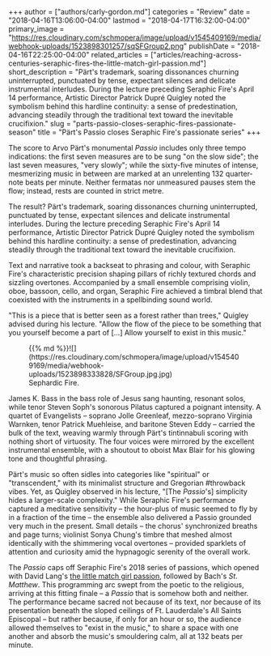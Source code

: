 +++
author = ["authors/carly-gordon.md"]
categories = "Review"
date = "2018-04-16T13:06:00-04:00"
lastmod = "2018-04-17T16:32:00-04:00"
primary_image = "https://res.cloudinary.com/schmopera/image/upload/v1545409169/media/webhook-uploads/1523898301257/sqSFGroup2.png"
publishDate = "2018-04-16T22:25:00-04:00"
related_articles = ["articles/reaching-across-centuries-seraphic-fires-the-little-match-girl-passion.md"]
short_description = "Pärt&#039;s trademark, soaring dissonances churning uninterrupted, punctuated by tense, expectant silences and delicate instrumental interludes. During the lecture preceding Seraphic Fire&#039;s April 14 performance, Artistic Director Patrick Dupré Quigley noted the symbolism behind this hardline continuity: a sense of predestination, advancing steadily through the traditional text toward the inevitable crucifixion."
slug = "parts-passio-closes-seraphic-fires-passionate-season"
title = "Pärt&#039;s Passio closes Seraphic Fire&#039;s passionate series"
+++

The score to Arvo Pärt's monumental *Passio* includes only three tempo indications: the first seven measures are to be sung "on the slow side"; the last seven measures, "very slowly"; while the sixty-five minutes of intense, mesmerizing music in between are marked at an unrelenting 132 quarter-note beats per minute. Neither fermatas nor unmeasured pauses stem the flow; instead, rests are counted in strict metre.

The result? Pärt's trademark, soaring dissonances churning uninterrupted, punctuated by tense, expectant silences and delicate instrumental interludes. During the lecture preceding Seraphic Fire's April 14 performance, Artistic Director Patrick Dupré Quigley noted the symbolism behind this hardline continuity: a sense of predestination, advancing steadily through the traditional text toward the inevitable crucifixion.

Text and narrative took a backseat to phrasing and colour, with Seraphic Fire's characteristic precision shaping pillars of richly textured chords and sizzling overtones. Accompanied by a small ensemble comprising violin, oboe, bassoon, cello, and organ, Seraphic Fire achieved a timbral blend that coexisted with the instruments in a spellbinding sound world.

"This is a piece that is better seen as a forest rather than trees," Quigley advised during his lecture. "Allow the flow of the piece to be something that you yourself become a part of [...] Allow yourself to exist in this music."

<figure data-type="image">{{% md %}}![](https://res.cloudinary.com/schmopera/image/upload/v1545409169/media/webhook-uploads/1523898333828/SFGroup.jpg.jpg)
<figcaption>Sephardic Fire.</figcaption>
</figure>

James K. Bass in the bass role of Jesus sang haunting, resonant solos, while tenor Steven Soph's sonorous Pilatus captured a poignant intensity. A quartet of Evangelists – soprano Jolle Greenleaf, mezzo-soprano Virginia Warnken, tenor Patrick Muehleise, and baritone Steven Eddy – carried the bulk of the text, weaving warmly through Pärt's tintinnabuli scoring with nothing short of virtuosity. The four voices were mirrored by the excellent instrumental ensemble, with a shoutout to oboist Max Blair for his glowing tone and thoughtful phrasing.

Pärt's music so often sidles into categories like "spiritual" or "transcendent," with its minimalist structure and Gregorian #throwback vibes. Yet, as Quigley observed in his lecture, "[The *Passio*'s] simplicity hides a larger-scale complexity." While Seraphic Fire's performance captured a meditative sensitivity – the hour-plus of music seemed to fly by in a fraction of the time – the ensemble also delivered a Passio grounded very much in the present. Small details – the chorus' synchronized breaths and page turns; violinist Sonya Chung's timbre that meshed almost identically with the shimmering vocal overtones – provided sparklets of attention and curiosity amid the hypnagogic serenity of the overall work.

The *Passio* caps off Seraphic Fire's 2018 series of passions, which opened with David Lang's [the little match girl passion](/reaching-across-centuries-seraphic-fires-the-little-match-girl-passion/), followed by Bach's *St. Matthew*. This programming arc swept from the poetic to the religious, arriving at this fitting finale – a *Passio* that is somehow both and neither. The performance became sacred not because of its text, nor because of its presentation beneath the sloped ceilings of Ft. Lauderdale's All Saints Episcopal – but rather because, if only for an hour or so, the audience allowed themselves to "exist in the music," to share a space with one another and absorb the music's smouldering calm, all at 132 beats per minute.
